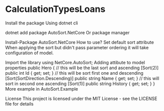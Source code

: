 # CalculationTypesLoans

Install the package
Using dotnet cli

dotnet add package AutoSort.NetCore
Or package manager

Install-Package AutoSort.NetCore
How to use?
Set default sort attribute
When applying the sort but didn't pass parameter ordering it will take configuration of model.

Import the library
using NetCore.AutoSort;
Adding attibute to model properties
public Hero
{
    // this will be the last sort and ascending
    [Sort(2)]
    public int Id { get; set; }
    // this will be sort first one and descending
    [Sort(SortDirection.Descending)]
    public string Name { get; set; }
    // this will sort in second one ascending
    [Sort(1)]
    public string History { get; set; }
}
More example in AutoSort.Example

License
This project is licensed under the MIT License - see the LICENSE file for details
